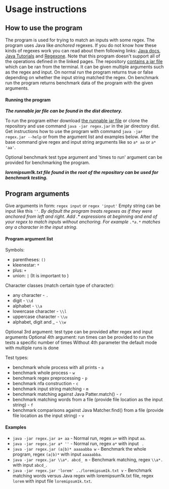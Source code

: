 # Usage instructions

## How to use the program

The program is used for trying to match an inputs with some regex. 
The program uses Java like _anchored_ regexes.
If you do not know how these kinds of regexes work you can read about them following links: [Java docs](https://docs.oracle.com/javase/7/docs/api/java/util/regex/Pattern.html), [Java Tutorials](https://docs.oracle.com/javase/tutorial/essential/regex/pre_char_classes.html) and [Regexone](https://regexone.com/). Note that this program doesn't support all of the operations defined in the linked pages.
The repository [contains a jar file](../dist/) which can be ran from the terminal. 
It can be given multiple arguments such as the regex and input.
On normal run the program returns true or false depending on whether the input string matched the regex.
On benchmark run the program returns benchmark data of the program with the given arguments.

#### Running the program

***The runnable jar file can be found in the dist directory.*** 

To run the program either download [the runnable jar file](../dist/regex.jar) or clone the repository and use command `java -jar regex.jar` in the jar directory dist.
Get instructions how to use the program with command `java -jar regex.jar --help` or from the argument list and examples below.
After the base command give regex and input string arguments like so `a* aa` or `a* 'aa'`. 

Optional benchmark test type argument and 'times to run' argument can be provided for benchmarking the program.

***loremipsum1k.txt file found in the root of the repository can be used for benchmark testing.***
    
## Program arguments
    
Give arguments in form:  `regex input`  or `regex 'input'`
Empty string can be input like this `''`.
_By default the program treats regexes as if they were anchored from left and right.
Add .* expressions at beginning and end of your regex to match inputs without anchoring.
For example `.*a.*` matches any a character in the input string._

#### Program argument list

Symbols:
* parentheses: `()`
* kleenestar: `*`
* plus: `+`
* union: `|` (It is important to )

Character classes (match certain type of character):
* any character - `.`
* digit - `\\d`
* alphabet - `\\a`
* lowercase character - `\\l`
* uppercase character - `\\u`
* alphabet, digit and _ - `\\w`

Optional 3rd argument: test type can be provided after regex and input arguments
Optional 4th argument: run times can be provided to run the tests a specific number of times
Without 4th parameter the default mode with multiple runs is done

Test types:
* benchmark whole process with all prints - `a`
* benchmark whole process - `w`
* benchmark regex preprocessing - `p`
* benchmark nfa construction - `c`
* benchmark input string matching - `m`
* benchmark matching against Java Patter.match() - `r`
* benchmark matching words from a file (provide file location as the input string) - `f`
* benchmark comparisons against Java Matcher.find() from a file (provide file location as the input string) - `v`

#### Examples

* `java -jar regex.jar a+ aa` - Normal run, regex `a+` with input `aa`. 
* `java -jar regex.jar a* ''` - Normal run, regex `a*` with input ` `.
* `java -jar regex.jar (a|b)* aaaaabba w` - Benchmark the whole program, regex `(a|b)*` with input `aaaaabba`.
* `java -jar regex.jar \\a*. abcd_ m` - Benchmark matching, regex `\\a*.` with input `abcd_`.
* `java -jar regex.jar 'lorem' ../loremipsum1k.txt v` - Benchmark matching words versus Java regex with loremipsum1k.txt file, regex `lorem` with input file `loremipsum1k.txt`.
